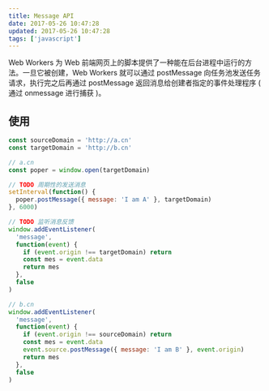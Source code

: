 ```yaml
---
title: Message API
date: 2017-05-26 10:47:28
updated: 2017-05-26 10:47:28
tags: ['javascript']
---
```


Web Workers 为 Web 前端网页上的脚本提供了一种能在后台进程中运行的方法。一旦它被创建，Web Workers 就可以通过 postMessage 向任务池发送任务请求，执行完之后再通过 postMessage 返回消息给创建者指定的事件处理程序 ( 通过 onmessage 进行捕获 )。

## 使用

```javascript
const sourceDomain = 'http://a.cn'
const targetDomain = 'http://b.cn'

// a.cn
const poper = window.open(targetDomain)

// TODO 周期性的发送消息
setInterval(function() {
  poper.postMessage({ message: 'I am A' }, targetDomain)
}, 6000)

// TODO 监听消息反馈
window.addEventListener(
  'message',
  function(event) {
    if (event.origin !== targetDomain) return
    const mes = event.data
    return mes
  },
  false
)

// b.cn
window.addEventListener(
  'message',
  function(event) {
    if (event.origin !== sourceDomain) return
    const mes = event.data
    event.source.postMessage({ message: 'I am B' }, event.origin)
    return mes
  },
  false
)
```
